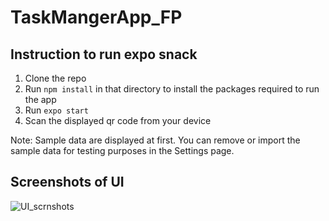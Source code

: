 # TaskMangerApp_FP

## Instruction to run expo snack

1. Clone the repo
2. Run `npm install` in that directory to install the packages required to run the app
3. Run `expo start`
4. Scan the displayed qr code from your device

Note: Sample data are displayed at first. You can remove or import the sample data for testing purposes in the Settings page.

## Screenshots of UI
![UI_scrnshots](https://github.com/calico94/TaskMangerApp_FP/assets/116103669/cba71c17-84d5-41e4-8348-024304c46d09)

